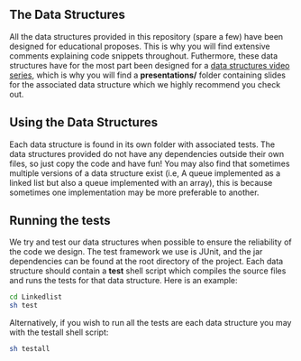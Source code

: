 ## The Data Structures

All the data structures provided in this repository (spare a few) have been designed for educational proposes. This is why you will find extensive comments explaining code snippets throughout. Futhermore, these data structures have for the most part been designed for a [data structures video series](https://www.youtube.com/playlist?list=PLDV1Zeh2NRsB6SWUrDFW2RmDotAfPbeHu), which is why you will find a **presentations/** folder containing slides for the associated data structure which we highly recommend you check out.

## Using the Data Structures

Each data structure is found in its own folder with associated tests. The data structures provided do not have any dependencies outside their own files, so just copy the code and have fun! You may also find that sometimes multiple versions of a data structure exist (i.e, A queue implemented as a linked list but also a queue implemented with an array), this is because sometimes one implementation may be more preferable to another.

## Running the tests

We try and test our data structures when possible to ensure the reliability of the code we design. The test framework we use is JUnit, and the jar dependencies can be found at the root directory of the project. Each data structure should contain a **test** shell script which compiles the source files and runs the tests for that data structure. Here is an example:

``` bash
cd Linkedlist
sh test
```

Alternatively, if you wish to run all the tests are each data structure you may with the testall shell script:

``` bash
sh testall
```
